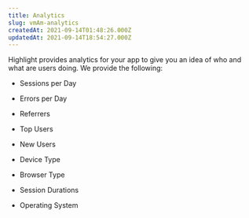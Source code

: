 ```yaml
---
title: Analytics
slug: vmAm-analytics
createdAt: 2021-09-14T01:48:26.000Z
updatedAt: 2021-09-14T18:54:27.000Z
---
```


Highlight provides analytics for your app to give you an idea of who and what are users doing. We provide the following:

-   Sessions per Day

-   Errors per Day

-   Referrers

-   Top Users

-   New Users

-   Device Type

-   Browser Type

-   Session Durations

-   Operating System
